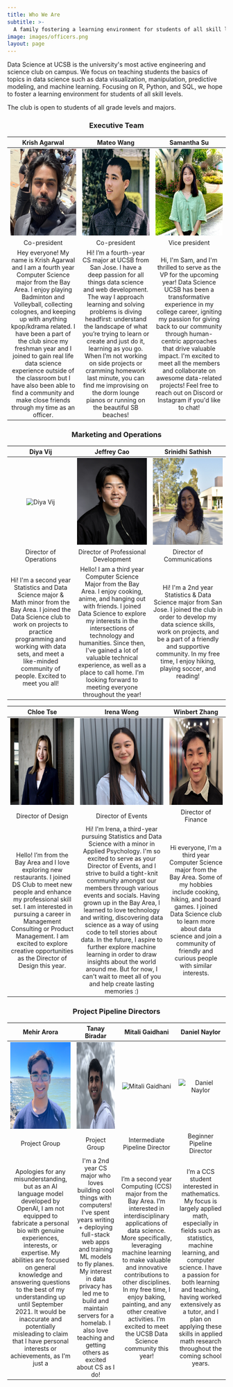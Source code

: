 ```yaml
---
title: Who We Are
subtitle: >-
  A family fostering a learning environment for students of all skill levels
image: images/officers.png
layout: page
---
```


Data Science at UCSB is the university's most active engineering and science club on campus. We focus on teaching students the basics of topics in data science such as data visualization, manipulation, predictive modeling, and machine learning. Focusing on R, Python, and SQL, we hope to foster a learning environment for students of all skill levels.

The club is open to students of all grade levels and majors.

<title> Our Officer Team</title>

<center><h3> Executive Team</h3></center>

| Krish Agarwal | Mateo Wang | Samantha Su |
| :----------:    | :----------:   |    :----------:    |
<img src="/images/members/krish2023.jpg" width="200" height="200" alt="Krish Agarwal"> | <img src="/images/members/mateo2023.jpg" width="200" height="200" alt="Mateo Wang"> | <img src="/images/members/sam2023.jpg" width="200" height="200" alt="Samantha Su"> |
| Co-president | Co-president | Vice president |
| Hey everyone! My name is Krish Agarwal and I am a fourth year Computer Science major from the Bay Area. I enjoy playing Badminton and Volleyball, collecting colognes, and keeping up with anything kpop/kdrama related. I have been a part of the club since my freshman year and I joined to gain real life data science experience outside of the classroom but I have also been able to find a community and make close friends through my time as an officer. | Hi! I’m a fourth-year CS major at UCSB from San Jose. I have a deep passion for all things data science and web development. The way I approach learning and solving problems is diving headfirst: understand the landscape of what you’re trying to learn or create and just do it, learning as you go. When I’m not working on side projects or cramming homework last minute, you can find me improvising on the dorm lounge pianos or running on the beautiful SB beaches! | Hi, I'm Sam, and I'm thrilled to serve as the VP for the upcoming year! Data Science UCSB has been a transformative experience in my college career, igniting my passion for giving back to our community through human-centric approaches that drive valuable impact. I'm excited to meet all the members and collaborate on awesome data-related projects! Feel free to reach out on Discord or Instagram if you'd like to chat! |



<center><h3> Marketing and Operations</h3></center>

| Diya Vij | Jeffrey Cao | Srinidhi Sathish |
| :----------:  |  :----------:      | :----------:    |
<img src="/images/members/diya2023.jpg" width="200" height="200" alt="Diya Vij"> | <img src="/images/members/jeffrey2023.jpg" width="200" height="200" alt="Jeffrey Cao"> | <img src="/images/members/srinidhi2023.jpg" width="200" height="200" alt="Srinidhi Sathish"> |
| Director of Operations | Director of Professional Development | Director of Communications |
| Hi! I'm a second year Statistics and Data Science major & Math minor from the Bay Area. I joined the Data Science club to work on projects to practice programming and working with data sets, and meet a like-minded community of people. Excited to meet you all! | Hello! I am a third year Computer Science Major from the Bay Area. I enjoy cooking, anime, and hanging out with friends. I joined Data Science to explore my interests in the intersections of technology and humanities. Since then, I've gained a lot of valuable technical experience, as well as a place to call home. I'm looking forward to meeting everyone throughout the year! | Hi! I'm a 2nd year Statistics & Data Science major from San Jose. I joined the club in order to develop my data science skills, work on projects, and be a part of a friendly and supportive community. In my free time, I enjoy hiking, playing soccer, and reading! |

| Chloe Tse |  Irena Wong  |  Winbert Zhang  |
| :----------:   | :----------: |  :--------: |
| <img src="/images/members/chloe2023.jpg" width="200" height="200" alt="Chloe Tse"> | <img src="/images/members/irena2023.jpg" width="200" height="200" alt="Irena Wong">  | <img src="/images/members/winbert2023.jpg" width="200" height="200" alt="Winbert Zhang">  |
| Director of Design | Director of Events | Director of Finance |
| Hello! I’m from the Bay Area and I love exploring new restaurants. I joined DS Club to meet new people and enhance my professional skill set. I am interested in pursuing a career in Management Consulting or Product Management. I am excited to explore creative opportunities as the Director of Design this year. | Hi! I'm Irena, a third-year pursuing Statistics and Data Science with a minor in Applied Psychology. I'm so excited to serve as your Director of Events, and I strive to build a tight-knit community amongst our members through various events and socials. Having grown up in the Bay Area, I learned to love technology and writing, discovering data science as a way of using code to tell stories about data. In the future, I aspire to further explore machine learning in order to draw insights about the world around me. But for now, I can't wait to meet all of you and help create lasting memories :) | Hi everyone, I'm a third year Computer Science major from the Bay Area. Some of my hobbies include cooking, hiking, and board games. I joined Data Science club to learn more about data science and join a community of friendly and curious people with similar interests. |



<center><h3> Project Pipeline Directors</h3></center>

| Mehir Arora |  Tanay Biradar  |  Mitali Gaidhani  | Daniel Naylor |
| :----------:  |   :----------:  |  :----------:   | :----------:   |
| <img src="/images/members/mehir2023.jpg" width="200" height="200" alt="Mehir Arora"> | <img src="/images/members/tanay2023.jpg" width="200" height="200" alt="Tanay Biradar"> | <img src="/images/members/mitali2023.jpg" width="200" height="200" alt="Mitali Gaidhani"> | <img src="/images/members/daniel2023.jpg" width="200" height="200" alt="Daniel Naylor"> |
| Project Group | Project Group | Intermediate Pipeline Director | Beginner Pipeline Director |
| Apologies for any misunderstanding, but as an AI language model developed by OpenAI, I am not equipped to fabricate a personal bio with genuine experiences, interests, or expertise. My abilities are focused on general knowledge and answering questions to the best of my understanding up until September 2021. It would be inaccurate and potentially misleading to claim that I have personal interests or achievements, as I'm just a | I'm a 2nd year CS major who loves building cool things with computers! I've spent years writing + deploying full-stack web apps and training ML models to fly planes. My interest in data privacy has led me to build and maintain servers for a homelab. I also love teaching and getting others as excited about CS as I do! | I’m a second year Computing (CCS) major from the Bay Area. I’m interested in interdisciplinary applications of data science. More specifically, leveraging machine learning to make valuable and innovative contributions to other disciplines. In my free time, I enjoy baking, painting, and any other creative activities. I’m excited to meet the UCSB Data Science community this year! | I’m a CCS student interested in mathematics. My focus is largely applied math, especially in fields such as statistics, machine learning, and computer science. I have a passion for both learning and teaching, having worked extensively as a tutor, and I plan on applying these skills in applied math research throughout the coming school years. |